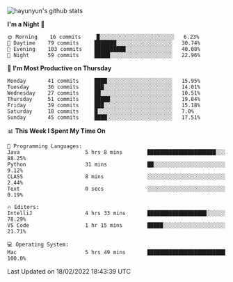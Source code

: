 
![hayunyun's github stats](https://github-readme-stats.vercel.app/api?username=hayunyun&show_icons=true)


<!--START_SECTION:waka-->
**I'm a Night 🦉** 

```text
🌞 Morning    16 commits     █░░░░░░░░░░░░░░░░░░░░░░░░   6.23% 
🌆 Daytime    79 commits     ███████░░░░░░░░░░░░░░░░░░   30.74% 
🌃 Evening    103 commits    ██████████░░░░░░░░░░░░░░░   40.08% 
🌙 Night      59 commits     █████░░░░░░░░░░░░░░░░░░░░   22.96%

```
📅 **I'm Most Productive on Thursday** 

```text
Monday       41 commits     ████░░░░░░░░░░░░░░░░░░░░░   15.95% 
Tuesday      36 commits     ███░░░░░░░░░░░░░░░░░░░░░░   14.01% 
Wednesday    27 commits     ██░░░░░░░░░░░░░░░░░░░░░░░   10.51% 
Thursday     51 commits     █████░░░░░░░░░░░░░░░░░░░░   19.84% 
Friday       39 commits     ███░░░░░░░░░░░░░░░░░░░░░░   15.18% 
Saturday     18 commits     █░░░░░░░░░░░░░░░░░░░░░░░░   7.0% 
Sunday       45 commits     ████░░░░░░░░░░░░░░░░░░░░░   17.51%

```


📊 **This Week I Spent My Time On** 

```text
💬 Programming Languages: 
Java                     5 hrs 8 mins        ██████████████████████░░░   88.25% 
Python                   31 mins             ██░░░░░░░░░░░░░░░░░░░░░░░   9.12% 
CLASS                    8 mins              ░░░░░░░░░░░░░░░░░░░░░░░░░   2.44% 
Text                     0 secs              ░░░░░░░░░░░░░░░░░░░░░░░░░   0.19%

🔥 Editors: 
IntelliJ                 4 hrs 33 mins       ███████████████████░░░░░░   78.29% 
VS Code                  1 hr 15 mins        █████░░░░░░░░░░░░░░░░░░░░   21.71%

💻 Operating System: 
Mac                      5 hrs 49 mins       █████████████████████████   100.0%

```


 Last Updated on 18/02/2022 18:43:39 UTC
<!--END_SECTION:waka-->

<!--
**hayunyun/hayunyun** is a ✨ _special_ ✨ repository because its `README.md` (this file) appears on your GitHub profile.

Here are some ideas to get you started:

- 🔭 I’m currently working on ...
- 🌱 I’m currently learning ...
- 👯 I’m looking to collaborate on ...
- 🤔 I’m looking for help with ...
- 💬 Ask me about ...
- 📫 How to reach me: ...
- 😄 Pronouns: ...
- ⚡ Fun fact: ...
-->
